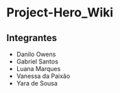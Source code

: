 # Project-Hero_Wiki

## Integrantes 

 - Danilo Owens
 - Gabriel Santos
 - Luana Marques
 - Vanessa da Paixão 
 - Yara de Sousa
